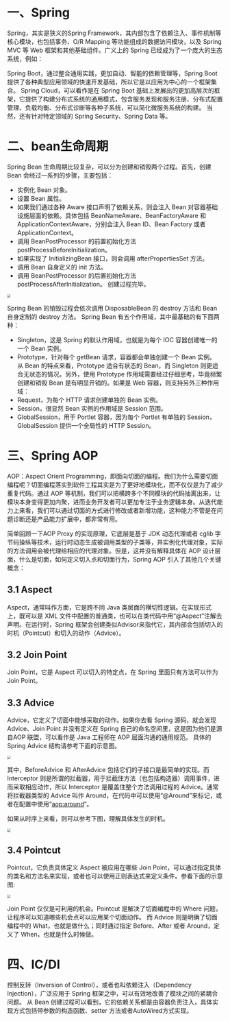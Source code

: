 # 一、Spring

Spring，其实是狭义的Spring Framework，其内部包含了依赖注入、事件机制等核心模块，也包括事务、O/R Mapping 等功能组成的数据访问模块，以及 Spring MVC 等 Web 框架和其他基础组件。广义上的 Spring 已经成为了一个庞大的生态系统，例如：

Spring Boot，通过整合通用实践，更加自动、智能的依赖管理等，Spring Boot 提供了各种典型应用领域的快速开发基础，所以它是以应用为中心的一个框架集合。
Spring Cloud，可以看作是在 Spring Boot 基础上发展出的更加高层次的框架，它提供了构建分布式系统的通用模式，包含服务发现和服务注册、分布式配置管理、负载均衡、分布式诊断等各种子系统，可以简化微服务系统的构建。
当然，还有针对特定领域的 Spring Security、Spring Data 等。

# 二、bean生命周期

Spring Bean 生命周期比较复杂，可以分为创建和销毁两个过程。首先，创建 Bean 会经过一系列的步骤，主要包括：

- 实例化 Bean 对象。
-  设置 Bean 属性。
-  如果我们通过各种 Aware 接口声明了依赖关系，则会注入 Bean 对容器基础设施层面的依赖。具体包括 BeanNameAware、BeanFactoryAware 和 ApplicationContextAware，分别会注入 Bean ID、Bean Factory 或者 ApplicationContext。
-  调用 BeanPostProcessor 的前置初始化方法 postProcessBeforeInitialization。
-  如果实现了 InitializingBean 接口，则会调用 afterPropertiesSet 方法。
-  调用 Bean 自身定义的 init 方法。
-  调用 BeanPostProcessor 的后置初始化方法 postProcessAfterInitialization。
创建过程完毕。

<img src="https://gitee.com/suqianlei/Pic-Go-Repository/raw/master/img/20200727184747.png" style="zoom: 50%;" />

Spring Bean 的销毁过程会依次调用 DisposableBean 的 destroy 方法和 Bean 自身定制的 destroy 方法。
Spring Bean 有五个作用域，其中最基础的有下面两种：
- Singleton，这是 Spring 的默认作用域，也就是为每个 IOC 容器创建唯一的一个 Bean 实例。
- Prototype，针对每个 getBean 请求，容器都会单独创建一个 Bean 实例。
从 Bean 的特点来看，Prototype 适合有状态的 Bean，而 Singleton 则更适合无状态的情况。另外，使用 Prototype 作用域需要经过仔细思考，毕竟频繁创建和销毁 Bean 是有明显开销的。如果是 Web 容器，则支持另外三种作用域：
- Request，为每个 HTTP 请求创建单独的 Bean 实例。
- Session，很显然 Bean 实例的作用域是 Session 范围。
- GlobalSession，用于 Portlet 容器，因为每个 Portlet 有单独的 Session，GlobalSession 提供一个全局性的 HTTP Session。

# 三、Spring AOP 

AOP：Aspect Orient Programming，即面向切面的编程。我们为什么需要切面编程呢？切面编程落实到软件工程其实是为了更好地模块化，而不仅仅是为了减少重复代码。通过 AOP 等机制，我们可以把横跨多个不同模块的代码抽离出来，让模块本身变得更加内聚，进而业务开发者可以更加专注于业务逻辑本身。从迭代能力上来看，我们可以通过切面的方式进行修改或者新增功能，这种能力不管是在问题诊断还是产品能力扩展中，都非常有用。

简单回顾一下AOP Proxy 的实现原理，它底层是基于 JDK 动态代理或者 cglib 字节码操纵等技术，运行时动态生成被调用类型的子类等，并实例化代理对象，实际的方法调用会被代理给相应的代理对象。但是，这并没有解释具体在 AOP 设计层面，什么是切面，如何定义切入点和切面行为，Spring AOP 引入了其他几个关键概念：

## 3.1 Aspect
Aspect，通常叫作方面，它是跨不同 Java 类层面的横切性逻辑。在实现形式上，既可以是 XML 文件中配置的普通类，也可以在类代码中用“@Aspect”注解去声明。在运行时，Spring 框架会创建类似Advisor来指代它，其内部会包括切入的时机（Pointcut）和切入的动作（Advice）。
## 3.2 Join Point
Join Point，它是 Aspect 可以切入的特定点，在 Spring 里面只有方法可以作为 Join Point。
## 3.3 Advice
Advice，它定义了切面中能够采取的动作。如果你去看 Spring 源码，就会发现 Advice、Join Point 并没有定义在 Spring 自己的命名空间里，这是因为他们是源自AOP 联盟，可以看作是 Java 工程师在 AOP 层面沟通的通用规范。
具体的 Spring Advice 结构请参考下面的示意图。

<img src="https://gitee.com/suqianlei/Pic-Go-Repository/raw/master/img/20200729162848.png" style="zoom:50%;" />

其中，BeforeAdvice 和 AfterAdvice 包括它们的子接口是最简单的实现。而 Interceptor 则是所谓的拦截器，用于拦截住方法（也包括构造器）调用事件，进而采取相应动作，所以 Interceptor 是覆盖住整个方法调用过程的 Advice。通常将拦截器类型的 Advice 叫作 Around，在代码中可以使用“@Around”来标记，或者在配置中使用“<aop:around>”。

如果从时序上来看，则可以参考下图，理解具体发生的时机。

<img src="https://gitee.com/suqianlei/Pic-Go-Repository/raw/master/img/20200729163355.png" style="zoom:50%;" />

## 3.4 Pointcut
Pointcut，它负责具体定义 Aspect 被应用在哪些 Join Point，可以通过指定具体的类名和方法名来实现，或者也可以使用正则表达式来定义条件。参看下面的示意图:

<img src="https://gitee.com/suqianlei/Pic-Go-Repository/raw/master/img/20200729163652.png" style="zoom:50%;" />

Join Point 仅仅是可利用的机会。Pointcut 是解决了切面编程中的 Where 问题，让程序可以知道哪些机会点可以应用某个切面动作。
而 Advice 则是明确了切面编程中的 What，也就是做什么；同时通过指定 Before、After 或者 Around，定义了 When，也就是什么时候做。



# 四、IC/DI

控制反转（Inversion of Control），或者也叫依赖注入（Dependency Injection），广泛应用于 Spring 框架之中，可以有效地改善了模块之间的紧耦合问题。
从 Bean 创建过程可以看到，它的依赖关系都是由容器负责注入，具体实现方式包括带参数的构造函数、setter 方法或者AutoWired方式实现。


